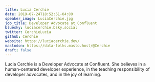 ```yaml
---
title: Lucia Cerchie
date: 2019-07-24T18:52:51-04:00
speaker_image: LuciaCerchie.jpg
job_title: Developer Advocate at Confluent
bluesky: luciacerchie.bsky.social
twitter: CerchieLucia
github: Cerchie
website: https://luciacerchie.dev/
mastodon: https://data-folks.masto.host/@Cerchie
draft: false
---
```



Lucia Cerchie is a Developer Advocate at Confluent. She believes in a human-centered developer experience, in the teaching responsibility of developer advocates, and in the joy of learning.
